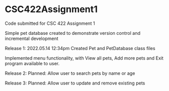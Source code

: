 # CSC422Assignment1
Code submitted for CSC 422 Assignment 1

Simple pet database created to demonstrate version control and incremental development

Release 1: 2022.05.14 12:34pm
Created Pet and PetDatabase class files

Implemented menu functionality, with View all pets, Add more pets and Exit program available to user.

Release 2:
Planned: Allow user to search pets by name or age

Release 3:
Planned: Allow user to update and remove existing pets
